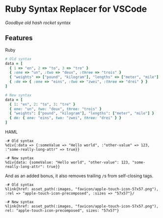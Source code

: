 # Ruby Syntax Replacer for VSCode
_Goodbye old hash rocket syntax_

## Features

Ruby
```ruby
# Old syntax
data = [
  { 1 => "en", 2 => "to", 3 => "tre" }
  { :one => "un", :two => "deux", :three => "trois" }
  { "weights" => ["pound", "kilogram"], "lengths" => ["meter", "mile"] }
  { :de => { :one => "eins", :two => "zwei", :three => "drei" } }
]

# New syntax
data = [
  { 1: "en", 2: "to", 3: "tre" }
  { one: "un", two: "deux", three: "trois" }
  { "weights": ["pound", "kilogram"], "lengths": ["meter", "mile"] }
  { de: { one: "eins", two: "zwei", three: "drei" } }
]
```

HAML
```haml
-# Old syntax
%div{:data => {:someValue => "Hello world", :"other-value" => 123, :"some-really-long-attr" => true}}

-# New syntax
%div{data: {someValue: "Hello world", "other-value": 123, "some-really-long-attr": true}}
```

And as an added bonus, it also removes trailing `/`s from self-closing tags.

```haml
-# Old syntax
%link{href: asset_path(:images, "favicon/apple-touch-icon-57x57.png"), :rel => "apple-touch-icon-precomposed", :sizes => "57x57"}/

-# New syntax
%link{href: asset_path(:images, "favicon/apple-touch-icon-57x57.png"), rel: "apple-touch-icon-precomposed", sizes: "57x57"}
```